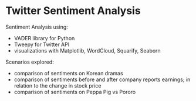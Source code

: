 # Twitter Sentiment Analysis

Sentiment Analysis using:
- VADER library for Python
- Tweepy for Twitter API
- visualizations with Matplotlib, WordCloud, Squarify, Seaborn

Scenarios explored:
- comparison of sentiments on Korean dramas
- comparison of sentiments before and after company reports earnings; in relation to the change in stock price
- comparison of sentiments on Peppa Pig vs Pororo

